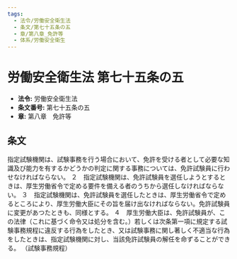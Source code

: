 ```yaml
---
tags:
  - 法令/労働安全衛生法
  - 条文/第七十五条の五
  - 章/第八章_免許等
  - 体系/労働安全衛生
---
```

# 労働安全衛生法 第七十五条の五

- **法令:** 労働安全衛生法
- **条文番号:** 第七十五条の五
- **章:** 第八章　免許等

## 条文
指定試験機関は、試験事務を行う場合において、免許を受ける者として必要な知識及び能力を有するかどうかの判定に関する事務については、免許試験員に行わせなければならない。
２　指定試験機関は、免許試験員を選任しようとするときは、厚生労働省令で定める要件を備える者のうちから選任しなければならない。
３　指定試験機関は、免許試験員を選任したときは、厚生労働省令で定めるところにより、厚生労働大臣にその旨を届け出なければならない。免許試験員に変更があつたときも、同様とする。
４　厚生労働大臣は、免許試験員が、この法律（これに基づく命令又は処分を含む。）若しくは次条第一項に規定する試験事務規程に違反する行為をしたとき、又は試験事務に関し著しく不適当な行為をしたときは、指定試験機関に対し、当該免許試験員の解任を命ずることができる。
（試験事務規程）

